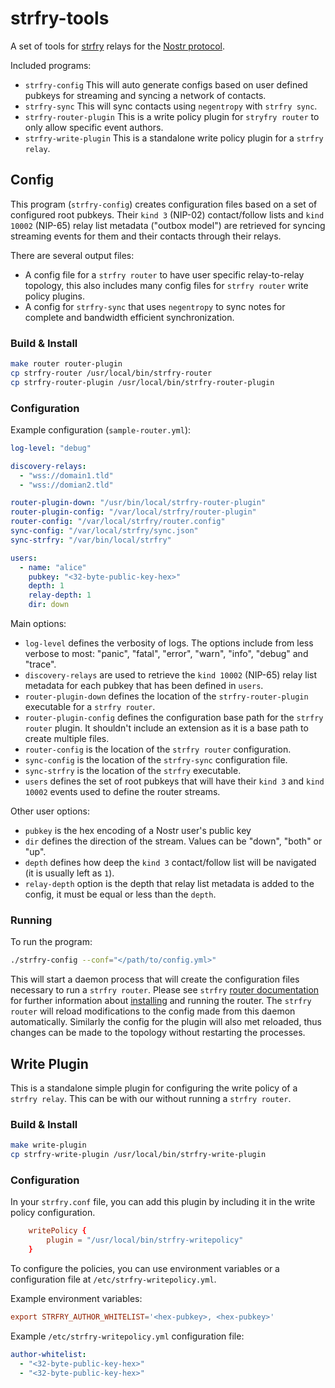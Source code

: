 # strfry-tools

A set of tools for [strfry](https://github.com/hoytech/strfry) relays for the [Nostr protocol](https://github.com/nostr-protocol/nips).

Included programs:
- `strfry-config` This will auto generate configs based on user defined pubkeys for streaming and syncing a network of contacts.
- `strfry-sync` This will sync contacts using `negentropy` with `strfry sync`.
- `strfry-router-plugin` This is a write policy plugin for `stryfry router` to only allow specific event authors.
- `strfry-write-plugin` This is a standalone write policy plugin for a `strfry relay`.

## Config

This program (`strfry-config`) creates configuration files based on a set of configured root pubkeys. Their `kind 3` (NIP-02) contact/follow lists and `kind 10002` (NIP-65) relay list metadata ("outbox model") are retrieved for syncing streaming events for them and their contacts through their relays.

There are several output files:
- A config file for a `strfry router` to have user specific relay-to-relay topology, this also includes many config files for `strfry router` write policy plugins.
- A config for `strfry-sync` that uses `negentropy` to sync notes for complete and bandwidth efficient synchronization.

### Build & Install

```bash
make router router-plugin
cp strfry-router /usr/local/bin/strfry-router
cp strfry-router-plugin /usr/local/bin/strfry-router-plugin
```
### Configuration

Example configuration (`sample-router.yml`):
```yaml
log-level: "debug"

discovery-relays:
  - "wss://domain1.tld"
  - "wss://domian2.tld"

router-plugin-down: "/usr/bin/local/strfry-router-plugin"
router-plugin-config: "/var/local/strfry/router-plugin"
router-config: "/var/local/strfry/router.config"
sync-config: "/var/local/strfry/sync.json"
sync-strfry: "/var/bin/local/strfry"

users:
  - name: "alice"
    pubkey: "<32-byte-public-key-hex>"
    depth: 1
    relay-depth: 1
    dir: down
```

Main options:
- `log-level` defines the verbosity of logs. The options include from less verbose to most: "panic", "fatal", "error", "warn", "info", "debug" and "trace".
- `discovery-relays` are used to retrieve the `kind 10002` (NIP-65) relay list metadata for each pubkey that has been defined in `users`.
- `router-plugin-down` defines the location of the `strfry-router-plugin` executable for a `strfry router`.
- `router-plugin-config` defines the configuration base path for the `strfry router` plugin. It shouldn't include an extension as it is a base path to create multiple files.
- `router-config` is the location of the `strfry router` configuration.
- `sync-config` is the location of the `strfry-sync` configuration file.
- `sync-strfry` is the location of the `strfry` executable.
- `users` defines the set of root pubkeys that will have their `kind 3` and `kind 10002` events used to define the router streams.

Other user options:
- `pubkey` is the hex encoding of a Nostr user's public key
- `dir` defines the direction of the stream. Values can be "down", "both" or "up".
- `depth` defines how deep the `kind 3` contact/follow list will be navigated (it is usually left as `1`).
- `relay-depth` option is the depth that relay list metadata is added to the config, it must be equal or less than the `depth`.

### Running

To run the program:
```bash
./strfry-config --conf="</path/to/config.yml>"
```

This will start a daemon process that will create the configuration files necessary to run a `strfry router`. Please see `strfry` [router documentation](https://github.com/hoytech/strfry/blob/master/docs/router.md) for further information about [installing](https://github.com/hoytech/strfry?tab=readme-ov-file#setup) and running the router. The `strfry router` will reload modifications to the config made from this daemon automatically. Similarly the config for the plugin will also met reloaded, thus changes can be made to the topology without restarting the processes.

## Write Plugin

This is a standalone simple plugin for configuring the write policy of a `strfry relay`. This can be with our without running a `strfry router`.

### Build & Install

```bash
make write-plugin
cp strfry-write-plugin /usr/local/bin/strfry-write-plugin
```

### Configuration

In your `strfry.conf` file, you can add this plugin by including it in the write policy configuration.

```conf
	writePolicy {
		plugin = "/usr/local/bin/strfry-writepolicy"
	}
```

To configure the policies, you can use environment variables or a configuration file at `/etc/strfry-writepolicy.yml`.

Example environment variables:
```conf
export STRFRY_AUTHOR_WHITELIST='<hex-pubkey>, <hex-pubkey>'
```

Example `/etc/strfry-writepolicy.yml` configuration file:
```yaml
author-whitelist:
  - "<32-byte-public-key-hex>"
  - "<32-byte-public-key-hex>"
```
